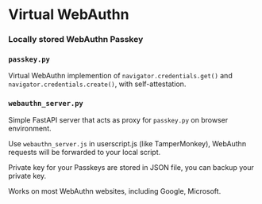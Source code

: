 # Virtual WebAuthn

### Locally stored WebAuthn Passkey

### `passkey.py`

Virtual WebAuthn implemention of `navigator.credentials.get()` and `navigator.credentials.create()`, with self-attestation.

### `webauthn_server.py`

Simple FastAPI server that acts as proxy for `passkey.py` on browser environment.

Use `webauthn_server.js` in userscript.js (like TamperMonkey), WebAuthn requests will be forwarded to your local script.


Private key for your Passkeys are stored in JSON file, you can backup your private key.

Works on most WebAuthn websites, including Google, Microsoft.
